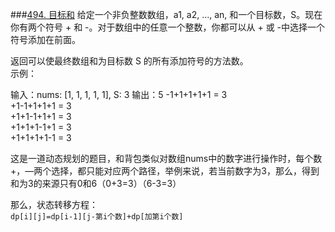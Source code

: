 ###[494. 目标和](https://leetcode-cn.com/problems/target-sum/)
给定一个非负整数数组，a1, a2, ..., an, 和一个目标数，S。现在你有两个符号 + 和 -。对于数组中的任意一个整数，你都可以从 + 或 -中选择一个符号添加在前面。

返回可以使最终数组和为目标数 S 的所有添加符号的方法数。   
示例： 

输入：nums: [1, 1, 1, 1, 1], S: 3
输出：5
-1+1+1+1+1 = 3  
+1-1+1+1+1 = 3  
+1+1-1+1+1 = 3  
+1+1+1-1+1 = 3  
+1+1+1+1-1 = 3

这是一道动态规划的题目，和背包类似对数组nums中的数字进行操作时，每个数+，—两个选择，都只能对应两个路径，举例来说，若当前数字为3，那么，得到和为3的来源只有0和6（0+3=3）（6-3=3）

那么，状态转移方程：  
```dp[i][j]=dp[i-1][j-第i个数]+dp[加第i个数]```



